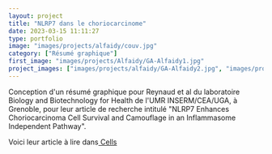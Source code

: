 ```yaml
---
layout: project
title: "NLRP7 dans le choriocarcinome"
date: 2023-03-15 11:11:27
type: portfolio
image: "images/projects/alfaidy/couv.jpg"
category: ["Résumé graphique"]
first_image: "images/projects/Alfaidy/GA-Alfaidy1.jpg"
project_images: ["images/projects/alfaidy/GA-Alfaidy2.jpg", "images/projects/alfaidy/GA-Alfaidy3.jpg", "images/projects/alfaidy/GA-Alfaidy4.jpg"]
---
```


Conception d'un résumé graphique pour Reynaud et al du laboratoire Biology and Biotechnology for Health de l'UMR INSERM/CEA/UGA, à Grenoble, pour leur article de recherche intitulé "NLRP7 Enhances Choriocarcinoma Cell Survival and Camouflage in an Inflammasome Independent Pathway".


Voici leur article à lire dans<a href="https://www.mdpi.com/2073-4409/12/6/857"> Cells</a>